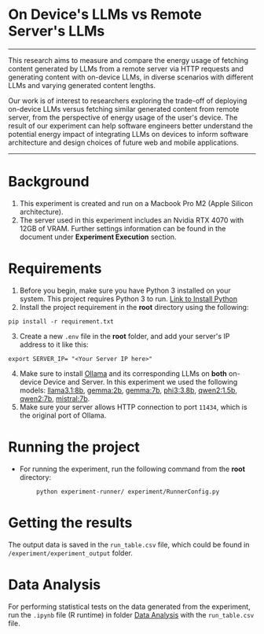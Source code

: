 
# On Device's LLMs vs Remote Server's LLMs

--- 
This research aims to measure and compare the energy usage of fetching content generated by LLMs from a remote server via HTTP requests and generating content with on-device LLMs, in diverse scenarios with different LLMs and varying generated content lengths.

Our work is of interest to researchers exploring the trade-off of deploying on-device LLMs versus fetching similar generated content from remote server, from the perspective of energy usage of the user's device. The result of our experiment can help software engineers better understand the potential energy impact of integrating LLMs on devices to inform software architecture and design choices of future web and mobile applications.

---
# Background
1. This experiment is created and run on a Macbook Pro M2 (Apple Silicon architecture).
2. The server used in this experiment includes an Nvidia RTX 4070 with 12GB of VRAM. Further settings information can be found in the document under **Experiment Execution** section. 

# Requirements

1. Before you begin, make sure you have Python 3 installed on your system. This project requires Python 3 to run. [Link to Install Python](https://www.python.org/downloads/)
2. Install the project requirement in the **root** directory using the following:
```shell
pip install -r requirement.txt
```
3. Create a new `.env` file in the **root** folder, and add your server's IP address to it like this:
```shell
export SERVER_IP= "<Your Server IP here>"
```
4. Make sure to install [Ollama](https://ollama.com/download) and its corresponding LLMs on **both** on-device Device and Server. 
In this experiment we used the following models: [llama3.1:8b](https://ollama.com/library/llama3.1:8b), [gemma:2b](https://ollama.com/library/gemma:2b), [gemma:7b](https://ollama.com/library/gemma:7b), [phi3:3.8b](https://ollama.com/library/phi3), [qwen2:1.5b](https://ollama.com/library/qwen2:1.5b), [qwen2:7b](https://ollama.com/library/qwen2:7b), [mistral:7b](https://ollama.com/library/mistral:7b). 
5. Make sure your server allows HTTP connection to port `11434`, which is the original port of Ollama.

# Running the project

- For running the experiment, run the following command from the **root** directory:
```shell
        python experiment-runner/ experiment/RunnerConfig.py
```

# Getting the results
The output data is saved in the `run_table.csv` file, which could be found in `/experiment/experiment_output` folder.

# Data Analysis

For performing statistical tests on the data generated from the experiment, run the `.ipynb` file (R runtime)  in folder [Data Analysis](data-analysis/) with the `run_table.csv` file.